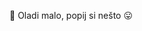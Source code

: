 🫗 Oladi malo, popij si nešto
😛
<!---
Bepino/Bepino is a ✨ special ✨ repository because its `README.md` (this file) appears on your GitHub profile.
You can click the Preview link to take a look at your changes.
--->

